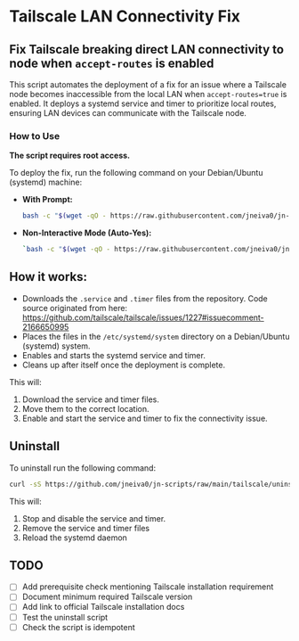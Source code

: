 # Tailscale LAN Connectivity Fix

## Fix Tailscale breaking direct LAN connectivity to node when `accept-routes` is enabled

This script automates the deployment of a fix for an issue where a Tailscale node becomes inaccessible from the local LAN when `accept-routes=true` is enabled. It deploys a systemd service and timer to prioritize local routes, ensuring LAN devices can communicate with the Tailscale node.

### How to Use

**The script requires root access.**

To deploy the fix, run the following command on your Debian/Ubuntu (systemd) machine:

-   **With Prompt:**

    ```bash
    bash -c "$(wget -qO - https://raw.githubusercontent.com/jneiva0/jn-scripts/main/tailscale/deploy.sh)"
    ```

-   **Non-Interactive Mode (Auto-Yes):**

    ```bash
    `bash -c "$(wget -qO - https://raw.githubusercontent.com/jneiva0/jn-scripts/main/tailscale/deploy.sh)" --yes`

## How it works:
- Downloads the `.service` and `.timer` files from the repository. Code source originated from here: https://github.com/tailscale/tailscale/issues/1227#issuecomment-2166650995
- Places the files in the `/etc/systemd/system` directory on a Debian/Ubuntu (systemd) system.
- Enables and starts the systemd service and timer.
- Cleans up after itself once the deployment is complete.

This will:
1. Download the service and timer files.
2. Move them to the correct location.
3. Enable and start the service and timer to fix the connectivity issue.


## Uninstall

To uninstall run the following command:

```bash
curl -sS https://github.com/jneiva0/jn-scripts/raw/main/tailscale/uninstall.sh | sudo bash
```

This will:
1. Stop and disable the service and timer.
2. Remove the service and timer files
3. Reload the systemd daemon

## TODO

- [ ] Add prerequisite check mentioning Tailscale installation requirement
- [ ] Document minimum required Tailscale version
- [ ] Add link to official Tailscale installation docs
- [ ] Test the uninstall script
- [ ] Check the script is idempotent
